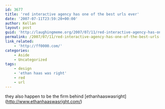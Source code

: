 ```yaml
---
id: 3677
title: 'red interactive agency has one of the best urls ever'
date: '2007-07-11T23:59:20+00:00'
author: Kellan
layout: post
guid: 'http://laughingmeme.org/2007/07/11/red-interactive-agency-has-one-of-the-best-urls-ever/'
permalink: /2007/07/11/red-interactive-agency-has-one-of-the-best-urls-ever/
link_related:
    - 'http://ff0000.com/'
categories:
    - Aside
    - Uncategorized
tags:
    - design
    - 'ethan haas was right'
    - red
    - url
---
```


they also happen to be the firm behind \[ethanhaaswasright\](http://www.ethanhaaswasright.com/)
